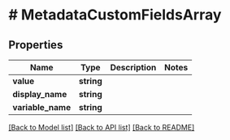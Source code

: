 # # MetadataCustomFieldsArray

## Properties

Name | Type | Description | Notes
------------ | ------------- | ------------- | -------------
**value** | **string** |  |
**display_name** | **string** |  |
**variable_name** | **string** |  |

[[Back to Model list]](../../README.md#models) [[Back to API list]](../../README.md#endpoints) [[Back to README]](../../README.md)
